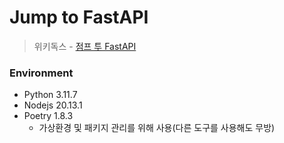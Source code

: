 # Jump to FastAPI

> 위키독스 - [점프 투 FastAPI](https://wikidocs.net/book/8531)

### Environment

- Python 3.11.7
- Nodejs 20.13.1
- Poetry 1.8.3
  - 가상환경 및 패키지 관리를 위해 사용(다른 도구를 사용해도 무방)
